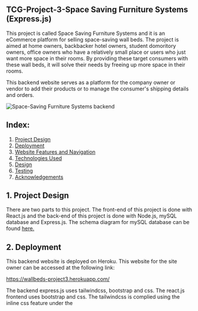 ## TCG-Project-3-Space Saving Furniture Systems (Express.js)
This project is called Space Saving Furniture Systems and it is an eCommerce platform for selling space-saving wall beds. The project is aimed at home owners, backbacker hotel owners, student domoritory owners, office owners who have a relatively small place or users who just want more space in their rooms. By providing these target consumers with these wall beds, it will solve their needs by freeing up more space in their rooms.

This backend website serves as a platform for the company owner or vendor to add their products or to manage the consumer's shipping details and orders.

![Space-Saving Furniture Systems backend](https://res.cloudinary.com/dtrwtlldr/image/upload/v1639143470/backend_final_tgessp.jpg "Space-Saving Furniture Systems")

## Index:
1. [Project Design](#a)
2. [Deployment](#b)
3. [Website Features and Navigation](#c)
4. [Technologies Used](#d)
5. [Design](#e)
6. [Testing](#f)
7. [Acknowledgements](#g)
 
## <a name="a">1. Project Design </a>
There are two parts to this project. The front-end of this project is done with React.js and the back-end of this project is done with Node.js, mySQL database and Express.js.
The schema diagram for mySQL database can be found [here.](https://res.cloudinary.com/dtrwtlldr/image/upload/v1639099995/mySQL_relationship_final_tq5zw7.jpg)

## <a name="b">2. Deployment</a>
This backend website is deployed on Heroku. This website for the site owner can be accessed at the following link:

https://wallbeds-project3.herokuapp.com/

The backend express.js uses tailwindcss, bootstrap and css. The react.js frontend uses bootstrap and css. The tailwindcss is complied using the inline css feature under the <style> tag in the base.hbs of the backend express.js.
 
 ## <a name="c">3. Website Features and Navigation</a>
 This backend website is used to manage the products and orders. Besides the main page of the website, only registered users such as the website owner can access the rest of the routes of the website. The features of this website are listed below:
 
 1. Product management: A registered vendor can list products on the website by creating a new product. The listed products' individual fields can be edited by the vendor and 
 can also be removed on the condition that the product is not in a consumer's cart or purchased order. The features of the product management is as follows:
 * Add a product
 * Update a product fields
 * Delete a product
 
 2. User management: Only registered vendors such as the website owner can access routes in this website for product management. The features of the user management is as 
 follows:
 * Register new vendor
 * Login a registered vendor
 * Logout 

 3. Order management: A registered vendor can view the product orders made by the consumer and its individual fields(for easier processing of the purchased product). By 
 referencing the order reference ID, the vendor can look up the shipping details and user details of the consumer who bought the particular product. The registered vendor can 
 click on the complete order button under the shipping details to complete the order once the order has been shipped out. The order status of the consumer will be updated and 
 the consumer can see its status under the account page in the frontend website. The features of the order management is as follows:
 * View product orders
 * View the respective consumer shipping details
 * Complete the order under the consumer shipping details
 
 4. Product Search: There is search feature implemented in the catalogue, product orders and shipping details page to allow the vendor to filer for products and orders based on name, minimum and maximum cost, and its respective categories.
 
### 3.1 Navigation
The following shows a general direction in which one might navigate through the website:
 
#### 3.2.1 Home
This is the landing page of the website. All the products are displayed here as default. There is a search feature which allows the vendor to filter through the products based on name, minimum and maximum cost, and its respective categories. 

#### 3.2.2 Login
Vendor can use this login page to login to access all the other pages in the website.

#### 3.2.3 Register
Vendor can use this register page if they are new to the website. After registering, the vendor is redirected to the login page. After logging in, the vendor is redirected to the catalogue page.

#### 3.2.4 Add wall Bed 
From the catalogue page, vendor can click on the add wall bed to add a new product. If the catalogue already has products, the vendor can edit the product or remove it provided the product is not in any orders or in the user's cart.
 
Each product is displayed in a table with the headings:
 * ID
 * Name
 * Weight
 * Description
 * Stock
 * Date created
 * Bed Size
 * Mattress Type
 * Bed Orientation
 * Frame Colour
 * Wood Panel Colours
 * Cost in Dollars
 * Image
 
#### 3.2.5 Product Orders
A registered vendor can view the product orders made by the consumer and its individual fields(for easier processing of the purchased product). The vendor can also search for orders in the search order bar.
 
Each product order is displayed in a table with the headings:
 * Order ID
 * Orders Reference ID
 * Name of Bed
 * Bed Size
 * Frame Colour
 * Bed Orientation
 * Mattress Type
 * Quantity
 * Cost
 * Wood Panel Colours
 
#### 3.2.6 Shipping Details
By referencing the order reference ID, the vendor can look up the shipping details and user details of the consumer who bought the particular product. The registered vendor can 
click on the complete order button under the payment status in shipping details to complete the order once the order has been shipped out. The order status of the consumer will be updated and the consumer can see its status under the account page in the frontend website.
 
Under the shipping details, each order reference ID is displayed in a table with the headings:
 * Orders Reference ID
 * Payment Reference
 * Date ordered
 * Customer Name
 * Email
 * Billing address
 * Shipping address
 * Phone number
 * Payment status
 
 The vendor can also search the shipping details based on the payment status and the payment reference.
 
 ## <a name="d">4. Technologies Used</a>

* [Express](https://reactjs.org/)
<br> This project uses ExpressJS in the backend to provide methods to specify what function is called for a particular HTTP verb ( GET , POST , PUT , DELETE) and URL pattern and 
to retrieve data from mySQL and send them to React or vice versa.
* [Bootstrap 5.1.3](https://getbootstrap.com/docs/5.1/getting-started/introduction/)
<br> This project uses Bootstrap to structure the layout of the website such as my Navbar. It is also used in positioning the text and features.
* [date-fns](https://date-fns.org/)
<br> This project uses date-fns toolset to change the datetime format in mySQL to a more readable date format.
* [mySQL](https://www.mysql.com/)
<br> This project uses mySQL to store documents in the collections which the backend user has uploaded in express.js. 
* [Tailwindcss](https://tailwindcss.com/)
<br> A utility-first CSS framework for rapidly build modern websites without ever leaving your HTML.
* [morgan](https://github.com/expressjs/morgan)
<br> A logger for Express.js for creating log files for the API.
* [bookshelf](https://bookshelfjs.org/)
<br> ORM for Node.js.
* [cloudinary](https://cloudinary.com/)
<br> Cloud image hosting service.
* [Cors](https://github.com/expressjs/cors)
<br> Middleware for Express.js to enable cross-origin resource sharing.
* [Connect-flash](https://github.com/jaredhanson/connect-flash)
<br> A middleware for Express.js to manage flash messages.
* [db-migrate](https://db-migrate.readthedocs.io/en/latest/Getting%20Started/usage/)
<br> This project uses db-migrate, a database migration tool for Node.js.
* [db-migrate-mysql](https://github.com/db-migrate/mysql)
<br> This project uses db-migrate-mysql, a database migration tool for MySQL.
* [express-session](https://github.com/expressjs/session)
<br> Middleware for Express.js to manage sessions.
* [dotenv](https://github.com/motdotla/dotenv)
<br> A library for loading environment variables from a .env file.
* [forms](https://github.com/caolan/forms)
<br> Caolan's forms library for Node.js.
* [hbs](https://github.com/pillarjs/hbs)
<br> Express.js view engine for handlebars.js
 * [handlebars-helpers](https://github.com/helpers/handlebars-helpers)
<br> Handlebars helpers for Node.js.
* [jsonwebtoken](https://github.com/auth0/node-jsonwebtoken)
<br> An implementation of JSON Web Tokens in Node.js.
* [stripe](https://stripe.com/en-sg)
<br> A payment processing API for the Internet.
* [Wax-on](https://github.com/keithws/wax-on)
<br> 	Wax on adds support to Handlebars for template inheritance with the block and extends helpers.
* [Uuid](https://github.com/uuidjs/uuid)
<br> Javascript used in express.js for generating unique identifiers.
* [Yup](https://github.com/jquense/yup)
<br> JS library for validating data.
* [HTML 5](https://developer.mozilla.org/en-US/docs/Web/Guide/HTML/HTML5)
<br> This project uses HTML5 to structure the content and to insert buttons and images.
* [CSS](https://developer.mozilla.org/en-US/docs/Web/CSS)
<br> This project uses CSS to add visual colors, adjust the size of the features and also positioning and animation of the features.

 ## <a name="e">5. Design</a>
### 5.1 UI/UX
The UI/UX design for this project was catered for the ease of use for the user. The design process for the website are as follows:

### 5.1.1 User Interface
#### Structure:
The organization of the site content will contain the landing page with the navigation bar in the top and site’s logo on the top left. The headings in the navigation bar are self-explainatory and easy to use.

#### Skeleton:
#### Layout:
*	The user login, logout and register is at the top right of the screen for easy reference.
*	Clicking on the shopping cart icon will show all the items added to the cart by all the users in the front end with the name and email of the user who added the product to the cart on the top left side of the cart item.

#### Surface:
#### Colours:
* White background with dark blue header with white fonts in the landing page for better contrast and easy visualization. 
* Usage of [coolors](https://coolors.co/) to select my colour scheme.
* Images used will not be too bright colours as I am using a white background.
* Usage of traditional fonts such as 'Stencil Std, Fantasy' and 'Times New Roman, Times, serif'.
* Adequate white spaces between characters and lines in description for easy reading.


#### 5.2.2 User Experience
The website makes use of tables in the backend and uses tailwindcss to create a responsive design. The default tailwind font family can be found in the documentation [here](https://tailwindcss.com/docs/font-family)
 
 
 ## <a name="f">6. Testing</a>
 Based on the owner's needs and objectives, these are the testing guidelines for the features that were implemented.
| User Stories| Features|
| ------ | ------ |
| I'm at the home page. I see a search feature on the left and the list of all of the products on the right | I enter the search field 'classic' for name, '2050' for maximum cost, 'single bed' for bed sizes, 'horizontal' for bed orientation, 'spring' for mattress type, 'aluminium' for bed frame colour, 'walnut' for wood panel colours and click on filter wall beds. The search results will show 'classic wall bed single' as the wall bed being filtered. |
| I log in with my email and password under the 'Login' link in the navigation bar | I am redirected to the profile page with a successful flash message saying 'Welcome back,'my name' where I can see my username and email. If I enter my email or password wrongly, an error message will show 'Sorry, the authentication details you provided does not work.' |
| After logging in, I click on the Catalogue link in the navigation bar| I am directed to the catalogue page where the images of nine products and its respective fields are shown. There is an update and delete button on the right side of the end field of each product. |
| I click on the update button under the 'bunk bed aluminum frame' wall bed at the end of its table| I am directed to the editing page of the product. I change the 'weight in kg' field from '106' to '110' and click on 'update wall bed' at the bottom of the page. A success message showing 'bunk bed aluminum frame has been updated' and the product weight has been changed to 110 kg. |
| I click on the 'Add Wall Bed' link in the navigation bar | I am directed to the add product page with a form. I fill up the form fields and click on 'Add Product'. A success message saying "New Wall Bed 'name' has been created". The new product will appear at the bottom of the product listing in the catalogue page. |
| I click on the 'product orders' link in the navigation bar | I am directed to the page with all the orders made so far. There are 2 product orders 'bunk bed wood frame' and 'classic wall bed double' made so far in the database. |
| I click on the 'shipping details' link in the navigation bar | I am directed to the page with all the shipping details of users who made purchases. There is one current user 'Vincenttest' who made two product purchases. |
| I click on the 'complete order' button under the payment status in the shipping details link of the navigation bar | A success message saying 'Complete order has been updated' and the status will change from 'paid' to 'completed'. |
| I click on logout | A success message saying' Goodbye' will be shown and I am redirected to the login page. | 
 

 ### <a name="g">7. Credits and Acknowledgement</a>
* Credits to https://www.qoo10.sg/shop/spacesaving for the company's vision and wall beds data.
* Credits to https://shop.smartbeds.it for their wall bed images and their descriptions.
* All code snippets and templates used in this project are attributed in the source code where applicable.
